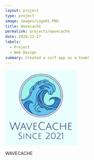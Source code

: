 ```yaml
---
layout: project
type: project
image: images/Logo01.PNG
title: Wavecache
permalink: projects/wavecache
date: 2020-12-17
labels:
  - Project
  - Web Design
summary: Created a surf app as a team!
---
```


<img class="ui medium right floated rounded image" src="/images/Logo01.PNG">

WAVECACHE
